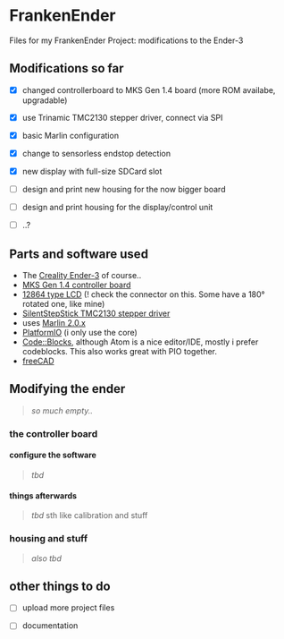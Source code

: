 # FrankenEnder
Files for my FrankenEnder Project: modifications to the Ender-3


## Modifications so far

- [x] changed controllerboard to MKS Gen 1.4 board (more ROM availabe, upgradable)
- [x] use Trinamic TMC2130 stepper driver, connect via SPI
- [x] basic Marlin configuration
- [x] change to sensorless endstop detection
- [x] new display with full-size SDCard slot
- [ ] design and print new housing for the now bigger board
- [ ] design and print housing for the display/control unit
- [ ] ..?


## Parts and software used

* The [Creality Ender-3](https://www.creality3d.shop/collections/3d-printer/products/creality-ender-3-3d-printer-economic-ender-diy-kits-with-resume-printing-function-v-slot-prusa-i3-220x220x250mm) of course..
* [MKS Gen 1.4 controller board](https://www.amazon.de/gp/product/B06Y671CKL)
* [12864 type LCD](https://www.amazon.de/gp/product/B06Y671CKL) (! check the connector on this. Some have a 180° rotated one, like mine)
* [SilentStepStick TMC2130 stepper driver](https://www.watterott.com/de/SilentStepStick-TMC2130)
* uses [Marlin 2.0.x](https://github.com/MarlinFirmware/Marlin/tree/bugfix-2.0.x)
* [PlatformIO](https://platformio.org/) (i only use the core)
* [Code::Blocks](http://www.codeblocks.org), although Atom is a nice editor/IDE, mostly i prefer codeblocks. This also works great with PIO together.
* [freeCAD](https://www.freecadweb.org/)


## Modifying the ender
> *so much empty..*

### the controller board

#### configure the software
> *tbd*

#### things afterwards
> *tbd*
> sth like calibration and stuff


### housing and stuff
> *also tbd*


## other things to do

* [ ] upload more project files
* [ ] documentation

